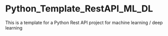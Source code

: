 # Python_Template_RestAPI_ML_DL
This is a template for a Python Rest API project for machine learning / deep learning
